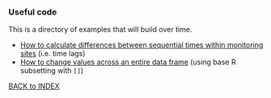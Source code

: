 ### Useful code 

This is a directory of examples that will build over time.

* [How to calculate differences between sequential times within monitoring sites](timelag.md) (i.e. time lags)
* [How to change values across an entire data frame](changing_all_values.md) (using base R subsetting with `[]`)

[BACK to INDEX](index.md)
